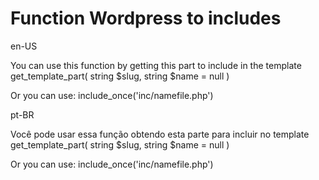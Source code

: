 # Function Wordpress to includes

en-US

You can use this function by getting this part to include in the template
get_template_part( string $slug, string $name = null )

Or you can use:
include_once('inc/namefile.php')


pt-BR

Você pode usar essa função obtendo esta parte para incluir no template
get_template_part( string $slug, string $name = null )

Or you can use:
include_once('inc/namefile.php')

